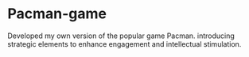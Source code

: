 # Pacman-game
Developed my own version of the popular game Pacman. introducing strategic elements to enhance engagement and intellectual stimulation.
